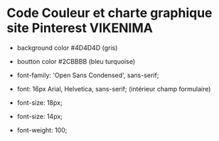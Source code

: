 # Code Couleur et charte graphique site Pinterest VIKENIMA

* background color #4D4D4D  (gris)
* boutton color #2CBBBB  (bleu turquoise)

* font-family: 'Open Sans Condensed', sans-serif;

* font: 16px Arial, Helvetica, sans-serif; (intérieur champ formulaire)

* font-size: 18px;
* font-size: 14px;

* font-weight: 100;
